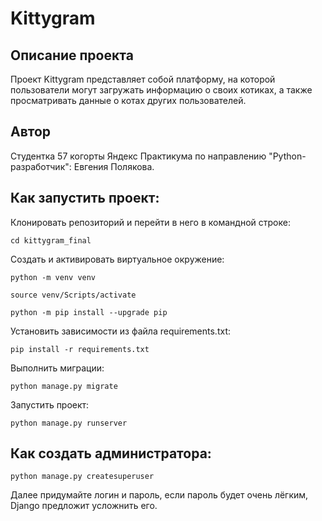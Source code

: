 #  Kittygram

## Описание проекта

Проект Kittygram представляет собой платформу, на которой пользователи могут загружать информацию о своих котиках, а также просматривать данные о котах других пользователей.

## Автор

Студентка 57 когорты Яндекс Практикума по направлению "Python-разработчик": Евгения Полякова.

## Как запустить проект:

Клонировать репозиторий и перейти в него в командной строке:

```
cd kittygram_final
```

Cоздать и активировать виртуальное окружение:

```
python -m venv venv
```

```
source venv/Scripts/activate
```

```
python -m pip install --upgrade pip
```

Установить зависимости из файла requirements.txt:

```
pip install -r requirements.txt
```

Выполнить миграции:

```
python manage.py migrate
```

Запустить проект:

```
python manage.py runserver 
``` 
## Как создать администратора: 

```
python manage.py createsuperuser
```  

Далее придумайте логин и пароль, если пароль будет очень лёгким, Django предложит усложнить его.

